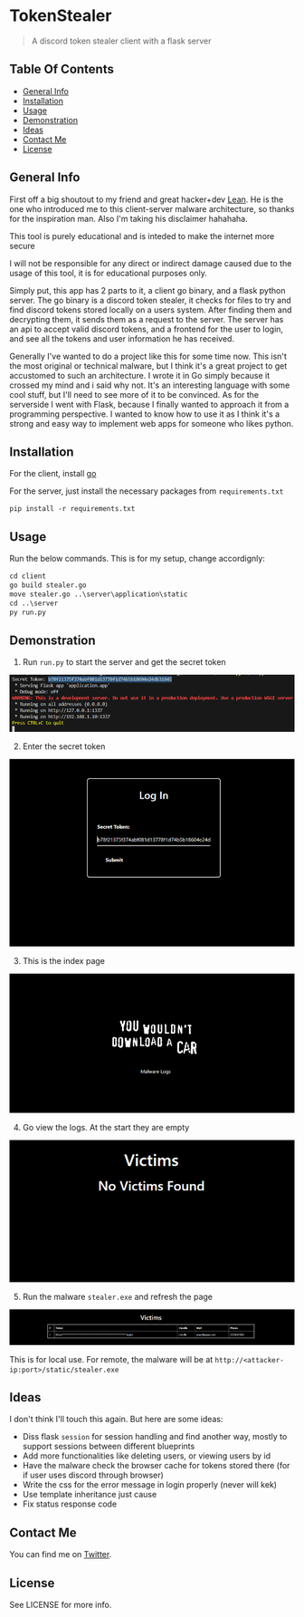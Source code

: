 # TokenStealer
> A discord token stealer client with a flask server

## Table Of Contents
* [General Info](#general-info)
* [Installation](#installation)
* [Usage](#usage)
* [Demonstration](#demonstration)
* [Ideas](#ideas)
* [Contact Me](#contact-me)
* [License](#license)

## General Info

First off a big shoutout to my friend and great hacker+dev [Lean](https://github.com/TasosY2K). He is the one who introduced me to this client-server malware architecture, so thanks for the inspiration man. Also I'm taking his disclaimer hahahaha.

This tool is purely educational and is inteded to make the internet more secure

I will not be responsible for any direct or indirect damage caused due to the usage of this tool, it is for educational purposes only.

Simply put, this app has 2 parts to it, a client go binary, and a flask python server. The go binary is a discord token stealer, it checks for files to try and find discord tokens stored locally on a users system. After finding them and decrypting them, it sends them as a request to the server. The server has an api to accept valid discord tokens, and a frontend for the user to login, and see all the tokens and user information he has received.  

Generally I've wanted to do a project like this for some time now. This isn't the most original or technical malware, but I think it's a great project to get accustomed to such an architecture. I wrote it in Go simply because it crossed my mind and i said why not. It's an interesting language with some cool stuff, but I'll need to see more of it to be convinced. As for the serverside I went with Flask, because I finally wanted to approach it from a programming perspective. I wanted to know how to use it as I think it's a strong and easy way to implement web apps for someone who likes python.

## Installation

For the client, install [go](https://go.dev/doc/install)

For the server, just install the necessary packages from `requirements.txt`

```
pip install -r requirements.txt
```

## Usage

Run the below commands. This is for my setup, change accordignly:

```
cd client
go build stealer.go
move stealer.go ..\server\application\static
cd ..\server
py run.py
```

## Demonstration

1. Run `run.py` to start the server and get the secret token

![](/screenshots/img1.png)

2. Enter the secret token

![](/screenshots/img2.png)

3. This is the index page

![](/screenshots/img3.png)

4. Go view the logs. At the start they are empty

![](/screenshots/img4.png)

5. Run the malware `stealer.exe` and refresh the page

![](/screenshots/img5.png)

This is for local use. For remote, the malware will be at `http://<attacker-ip:port>/static/stealer.exe`

## Ideas

I don't think I'll touch this again. But here are some ideas:
* Diss flask `session` for session handling and find another way, mostly to support sessions between different blueprints
* Add more functionalities like deleting users, or viewing users by id
* Have the malware check the browser cache for tokens stored there (for if user uses discord through browser)
* Write the css for the error message in login properly (never will kek)
* Use template inheritance just cause
* Fix status response code

## Contact Me

You can find me on [Twitter](https://twitter.com/3xM4ch1n4).

## License

See LICENSE for more info.